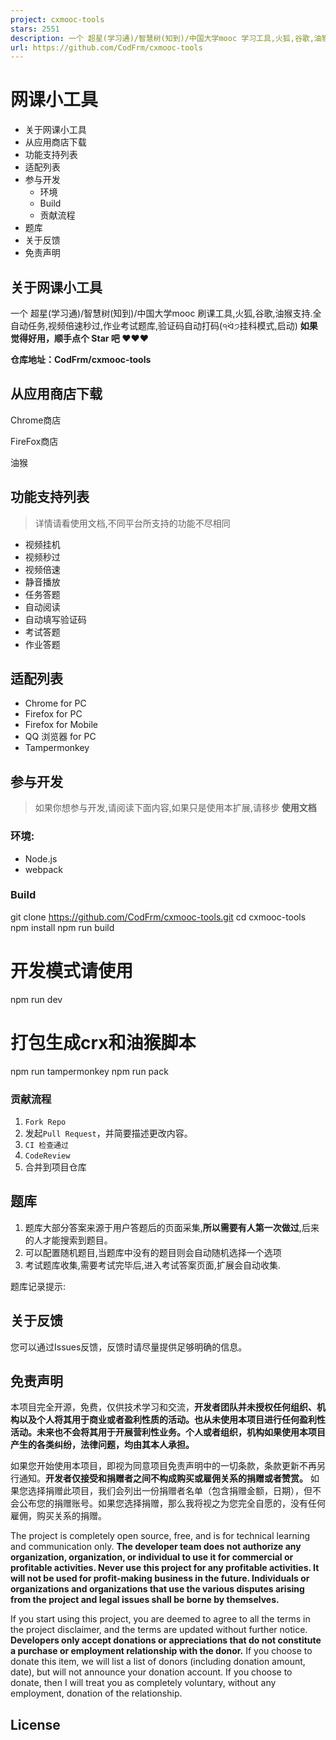 ```yaml
---
project: cxmooc-tools
stars: 2551
description: 一个 超星(学习通)/智慧树(知到)/中国大学mooc 学习工具,火狐,谷歌,油猴支持.全自动任务,视频倍速秒过,作业考试题库,验证码自动打码(੧ᐛ੭挂科模式,启动)
url: https://github.com/CodFrm/cxmooc-tools
---
```


网课小工具
=====

-   关于网课小工具
-   从应用商店下载
-   功能支持列表
-   适配列表
-   参与开发
    -   环境
    -   Build
    -   贡献流程
-   题库
-   关于反馈
-   免责声明

关于网课小工具
-------

一个 超星(学习通)/智慧树(知到)/中国大学mooc 刷课工具,火狐,谷歌,油猴支持.全自动任务,视频倍速秒过,作业考试题库,验证码自动打码(੧ᐛ੭挂科模式,启动) **如果觉得好用，顺手点个 Star 吧 ❤❤❤**

**仓库地址：CodFrm/cxmooc-tools**

从应用商店下载
-------

Chrome商店

FireFox商店

油猴

功能支持列表
------

> 详情请看使用文档,不同平台所支持的功能不尽相同

-   视频挂机
-   视频秒过
-   视频倍速
-   静音播放
-   任务答题
-   自动阅读
-   自动填写验证码
-   考试答题
-   作业答题

适配列表
----

-   Chrome for PC
-   Firefox for PC
-   Firefox for Mobile
-   QQ 浏览器 for PC
-   Tampermonkey

参与开发
----

> 如果你想参与开发,请阅读下面内容,如果只是使用本扩展,请移步 **使用文档**

### 环境:

-   Node.js
-   webpack

### Build

git clone https://github.com/CodFrm/cxmooc-tools.git
cd cxmooc-tools
npm install
npm run build
# 开发模式请使用
npm run dev
# 打包生成crx和油猴脚本
npm run tampermonkey
npm run pack

### 贡献流程

1.  `Fork Repo`
2.  发起`Pull Request`，并简要描述更改内容。
3.  `CI 检查通过`
4.  `CodeReview`
5.  合并到项目仓库

题库
--

1.  题库大部分答案来源于用户答题后的页面采集,**所以需要有人第一次做过**,后来的人才能搜索到题目。
2.  可以配置随机题目,当题库中没有的题目则会自动随机选择一个选项
3.  考试题库收集,需要考试完毕后,进入考试答案页面,扩展会自动收集.

题库记录提示:

关于反馈
----

您可以通过Issues反馈，反馈时请尽量提供足够明确的信息。

免责声明
----

本项目完全开源，免费，仅供技术学习和交流，**开发者团队并未授权任何组织、机构以及个人将其用于商业或者盈利性质的活动。也从未使用本项目进行任何盈利性活动。未来也不会将其用于开展营利性业务。个人或者组织，机构如果使用本项目产生的各类纠纷，法律问题，均由其本人承担。**

如果您开始使用本项目，即视为同意项目免责声明中的一切条款，条款更新不再另行通知。**开发者仅接受和捐赠者之间不构成购买或雇佣关系的捐赠或者赞赏。** 如果您选择捐赠此项目，我们会列出一份捐赠者名单（包含捐赠金额，日期），但不会公布您的捐赠账号。如果您选择捐赠，那么我将视之为您完全自愿的，没有任何雇佣，购买关系的捐赠。

The project is completely open source, free, and is for technical learning and communication only. **The developer team does not authorize any organization, organization, or individual to use it for commercial or profitable activities. Never use this project for any profitable activities. It will not be used for profit-making business in the future. Individuals or organizations and organizations that use the various disputes arising from the project and legal issues shall be borne by themselves.**

If you start using this project, you are deemed to agree to all the terms in the project disclaimer, and the terms are updated without further notice. **Developers only accept donations or appreciations that do not constitute a purchase or employment relationship with the donor.** If you choose to donate this item, we will list a list of donors (including donation amount, date), but will not announce your donation account. If you choose to donate, then I will treat you as completely voluntary, without any employment, donation of the relationship.

License
-------
